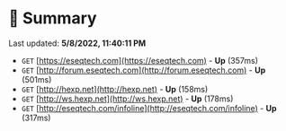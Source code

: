 # 📖 Summary
Last updated: **5/8/2022, 11:40:11 PM**

- `GET` [https://eseqtech.com](https://eseqtech.com) - **Up** (357ms)
- `GET` [http://forum.eseqtech.com](http://forum.eseqtech.com) - **Up** (501ms)
- `GET` [http://hexp.net](http://hexp.net) - **Up** (158ms)
- `GET` [http://ws.hexp.net](http://ws.hexp.net) - **Up** (178ms)
- `GET` [http://eseqtech.com/infoline](http://eseqtech.com/infoline) - **Up** (317ms)
